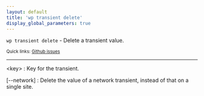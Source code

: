 ```yaml
---
layout: default
title: 'wp transient delete'
display_global_parameters: true
---
```


`wp transient delete` - Delete a transient value.

<small>Quick links: <a href="https://github.com/wp-cli/wp-cli/issues?q=is%3Aopen+label%3Acommand%3Atransient-delete+sort%3Aupdated-desc">Github issues</a></small>

<hr />

&lt;key&gt;
: Key for the transient.

[\--network]
: Delete the value of a network transient, instead of that on a single site.



